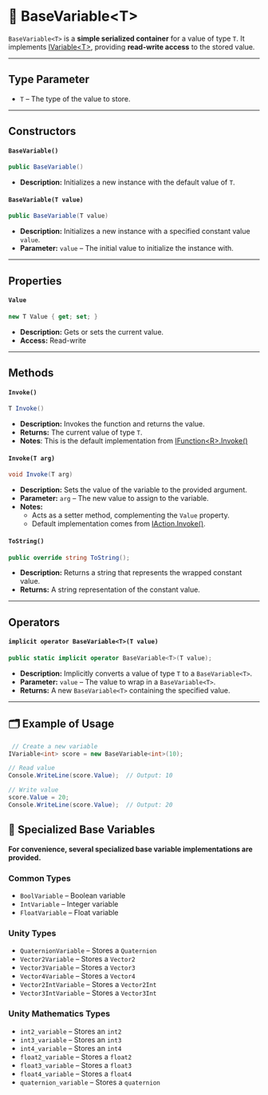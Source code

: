 # 🧩 BaseVariable&lt;T&gt;

`BaseVariable<T>` is a **simple serialized container** for a value of type `T`. It implements [IVariable&lt;T&gt;](IVariable.md), providing **read-write access** to the stored value.

---

## Type Parameter

- `T` – The type of the value to store.

---

## Constructors

#### `BaseVariable()`
```csharp
public BaseVariable()
```
- **Description:** Initializes a new instance with the default value of `T`.

#### `BaseVariable(T value)`
```csharp
public BaseVariable(T value)
```
- **Description:** Initializes a new instance with a specified constant value `value`.
- **Parameter:** `value` – The initial value to initialize the instance with.

---

## Properties

#### `Value`
```csharp
new T Value { get; set; }
```
- **Description:** Gets or sets the current value.
- **Access:** Read-write

---

## Methods

#### `Invoke()`
```csharp
T Invoke()
```
- **Description:** Invokes the function and returns the value.
- **Returns:** The current value of type `T`.
- **Notes**: This is the default implementation from [IFunction&lt;R&gt;.Invoke()](../Functions/IFunction.md#invoke)

#### `Invoke(T arg)`
```csharp
void Invoke(T arg)
```
- **Description:** Sets the value of the variable to the provided argument.
- **Parameter:** `arg` – The new value to assign to the variable.
- **Notes:**
    - Acts as a setter method, complementing the `Value` property.
    - Default implementation comes from [IAction<T>.Invoke()](../Actions/IAction.md#invoket).



#### `ToString()`
```csharp
public override string ToString();
```
- **Description:** Returns a string that represents the wrapped constant value.
- **Returns:** A string representation of the constant value.

---

## Operators

#### `implicit operator BaseVariable<T>(T value)`
```csharp
public static implicit operator BaseVariable<T>(T value);
```
- **Description:** Implicitly converts a value of type `T` to a `BaseVariable<T>`.
- **Parameter:** `value` – The value to wrap in a `BaseVariable<T>`.
- **Returns:** A new `BaseVariable<T>` containing the specified value.

---

## 🗂 Example of Usage
```csharp
 // Create a new variable
IVariable<int> score = new BaseVariable<int>(10);

// Read value
Console.WriteLine(score.Value);  // Output: 10

// Write value
score.Value = 20;
Console.WriteLine(score.Value);  // Output: 20
```

## 🧩 Specialized Base Variables
**For convenience, several specialized base variable implementations are provided.**

### Common Types
- `BoolVariable` – Boolean variable
- `IntVariable` – Integer variable
- `FloatVariable` – Float variable

### Unity Types
- `QuaternionVariable` – Stores a `Quaternion`
- `Vector2Variable` – Stores a `Vector2`
- `Vector3Variable` – Stores a `Vector3`
- `Vector4Variable` – Stores a `Vector4`
- `Vector2IntVariable` – Stores a `Vector2Int`
- `Vector3IntVariable` – Stores a `Vector3Int`

### Unity Mathematics Types
- `int2_variable` – Stores an `int2`
- `int3_variable` – Stores an `int3`
- `int4_variable` – Stores an `int4`
- `float2_variable` – Stores a `float2`
- `float3_variable` – Stores a `float3`
- `float4_variable` – Stores a `float4`
- `quaternion_variable` – Stores a `quaternion`